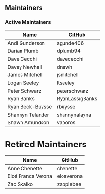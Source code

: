 ## Maintainers

### Active Maintainers
| Name | GitHub |
| --- | --- |
| Andi Gunderson | agunde406 |
| Darian Plumb | dplumb94 |
| Dave Cecchi | davececchi |
| Davey Newhall | dnewh |
| James Mitchell | jsmitchell |
| Logan Seeley | ltseeley |
| Peter Schwarz | peterschwarz |
| Ryan Banks | RyanLassigBanks |
| Ryan Beck-Buysse | rbuysse |
| Shannyn Telander | shannynalayna |
| Shawn Amundson | vaporos |


# Retired Maintainers
| Name | GitHub |
| --- | --- |
| Anne Chenette | chenette |
| Eloá Franca Verona | eloaverona |
| Zac Skalko | zapplebee |
